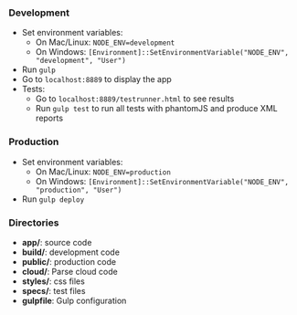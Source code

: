### Development
* Set environment variables:
  * On Mac/Linux: `NODE_ENV=development`
  * On Windows: `[Environment]::SetEnvironmentVariable("NODE_ENV", "development", "User")`
* Run `gulp`
* Go to `localhost:8889` to display the app
* Tests:
  * Go to `localhost:8889/testrunner.html` to see results
  * Run `gulp test` to run all tests with phantomJS and produce XML reports

### Production
* Set environment variables:
  * On Mac/Linux: `NODE_ENV=production`
  * On Windows: `[Environment]::SetEnvironmentVariable("NODE_ENV", "production", "User")`
* Run `gulp deploy`

### Directories
* **app/**: source code
* **build/**: development code
* **public/**: production code
* **cloud/**: Parse cloud code
* **styles/**: css files
* **specs/**: test files
* **gulpfile**: Gulp configuration